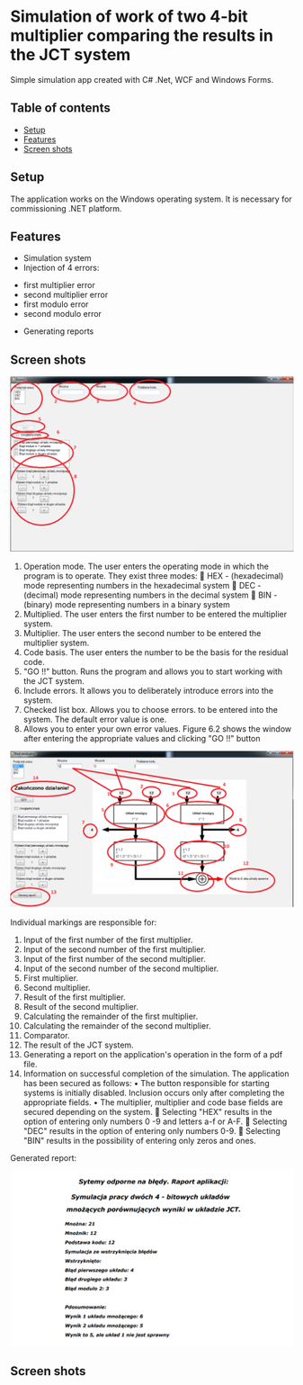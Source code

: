 # Simulation of work of two 4-bit multiplier comparing the results in the JCT system

Simple simulation app created with C# .Net, WCF and Windows Forms.

## Table of contents
* [Setup](#setup)
* [Features](#features)
* [Screen shots](#screen-shots)


## Setup
The application works on the Windows operating system. It is necessary for commissioning
.NET platform.

## Features
* Simulation system
* Injection of 4 errors:
- first multiplier error
- second multiplier error
- first modulo error
- second modulo error
* Generating reports

## Screen shots
![Before simulation](first.png)

1. Operation mode. The user enters the operating mode in which the program is to operate. They exist
three modes:
 HEX - (hexadecimal) mode representing numbers in the hexadecimal system
 DEC - (decimal) mode representing numbers in the decimal system
 BIN - (binary) mode representing numbers in a binary system
2. Multiplied. The user enters the first number to be entered
the multiplier system.
3. Multiplier. The user enters the second number to be entered
the multiplier system.
4. Code basis. The user enters the number to be the basis for the residual code.
5. "GO !!" button. Runs the program and allows you to start working with the JCT system.
6. Include errors. It allows you to deliberately introduce errors into the system.
7. Checked list box. Allows you to choose errors. to be entered into the system.
The default error value is one.
8. Allows you to enter your own error values.
Figure 6.2 shows the window after entering the appropriate values ​​and clicking
"GO !!" button


![After simulation](second.png)

Individual markings are responsible for:
1. Input of the first number of the first multiplier.
2. Input of the second number of the first multiplier.
3. Input of the first number of the second multiplier.
4. Input of the second number of the second multiplier.
5. First multiplier.
6. Second multiplier.
7. Result of the first multiplier.
8. Result of the second multiplier.
9. Calculating the remainder of the first multiplier.
10. Calculating the remainder of the second multiplier.
11. Comparator.
12. The result of the JCT system.
13. Generating a report on the application's operation in the form of a pdf file.
14. Information on successful completion of the simulation.
The application has been secured as follows:
• The button responsible for starting systems is initially disabled. Inclusion occurs
only after completing the appropriate fields.
• The multiplier, multiplier and code base fields are secured depending on the system.
 Selecting "HEX" results in the option of entering only numbers 0 -9 and letters a-f or A-F.
 Selecting "DEC" results in the option of entering only numbers 0-9.
 Selecting "BIN" results in the possibility of entering only zeros and ones.

Generated report:


![Raport](raport.png)


## Screen shots
